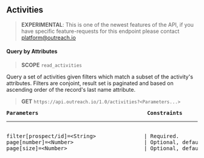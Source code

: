 Activities
----------

> **EXPERIMENTAL**: This is one of the newest features of the API, if you have specific feature-requests for this endpoint please contact platform@outreach.io

#### Query by Attributes

> **SCOPE** `read_activities`

Query a set of activities given filters which match a subset of the activity's attributes.  Filters are conjoint, result set is paginated and based on ascending order of the record's last name attribute.

> **GET** `https://api.outreach.io/1.0/activities?<Parameters...>`

<pre>
<b>Parameters</b>                                  <b>Constraints</b>
<hr/>
filter[prospect/id]=&lt;String&gt;               | Required.
page[number]=&lt;Number&gt;                      | Optional, default: 1.
page[size]=&lt;Number&gt;                        | Optional, default: 50, maximum: 50.
</pre>
